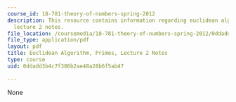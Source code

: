 ```yaml
---
course_id: 18-781-theory-of-numbers-spring-2012
description: This resource contains information regarding euclidean algorithm, primes,
  lecture 2 notes.
file_location: /coursemedia/18-781-theory-of-numbers-spring-2012/0ddadd3b4c7f386b2ae48a28b6f5ab47_MIT18_781S12_lec2.pdf
file_type: application/pdf
layout: pdf
title: Euclidean Algorithm, Primes, Lecture 2 Notes
type: course
uid: 0ddadd3b4c7f386b2ae48a28b6f5ab47

---
```

None